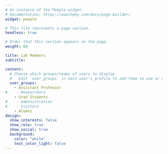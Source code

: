 ```yaml
---
# An instance of the People widget.
# Documentation: https://wowchemy.com/docs/page-builder/
widget: people

# This file represents a page section.
headless: true

# Order that this section appears on the page.
weight: 68

title: Lab Members
subtitle:

content:
  # Choose which groups/teams of users to display.
  #   Edit `user_groups` in each user's profile to add them to one or more of these groups.
  user_groups:
    - Assistant Professor
#    - Researchers
    - Grad Students
#    - Administration
#    - Visitors
    - Alumni
design:
  show_interests: false
  show_role: true
  show_social: true
  background:
    color: "white"
    text_color_light: false
---
```

